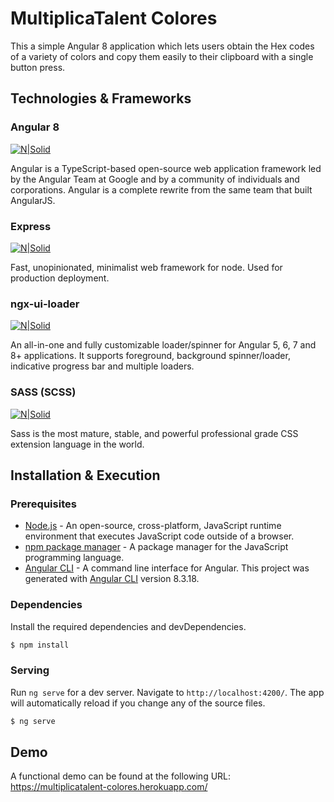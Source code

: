 # MultiplicaTalent Colores

This a simple Angular 8 application which lets users obtain the Hex codes of a variety of colors and copy them easily to their clipboard with a single button press.

## Technologies & Frameworks

### Angular 8

[![N|Solid](https://s.gravatar.com/avatar/4ab5b3c9862fc91e51e2e6f69a66e993?size=100&default=retro)](https://angular.io/)

Angular is a TypeScript-based open-source web application framework led by the Angular Team at Google and by a community of individuals and corporations. Angular is a complete rewrite from the same team that built AngularJS.

### Express

[![N|Solid](https://www.gomycode.tn/images/learn/ExpressJS.png)](https://www.npmjs.com/package/express)

Fast, unopinionated, minimalist web framework for node. Used for production deployment.

### ngx-ui-loader

[![N|Solid](https://img.stackshare.io/service/1120/thumb_retina_lejvzrnlpb308aftn31u.png)](https://www.npmjs.com/package/ngx-ui-loader)

An all-in-one and fully customizable loader/spinner for Angular 5, 6, 7 and 8+ applications. It supports foreground, background spinner/loader, indicative progress bar and multiple loaders.

### SASS (SCSS)

[![N|Solid](https://img.stackshare.io/service/1171/thumb_retina_jCR2zNJV.png)](https://sass-lang.com/)

Sass is the most mature, stable, and powerful professional grade CSS extension language in the world.

## Installation & Execution

### Prerequisites

* [Node.js](https://nodejs.org/) - An open-source, cross-platform, JavaScript runtime environment that executes JavaScript code outside of a browser.
* [npm package manager](https://docs.npmjs.com/cli/install) - A package manager for the JavaScript programming language.
* [Angular CLI](https://cli.angular.io/) - A command line interface for Angular. This project was generated with [Angular CLI](https://github.com/angular/angular-cli) version 8.3.18.

### Dependencies

Install the required dependencies and devDependencies.

```sh
$ npm install
```

### Serving

Run `ng serve` for a dev server. Navigate to `http://localhost:4200/`. The app will automatically reload if you change any of the source files.

```sh
$ ng serve
```

## Demo
A functional demo can be found at the following URL: https://multiplicatalent-colores.herokuapp.com/

